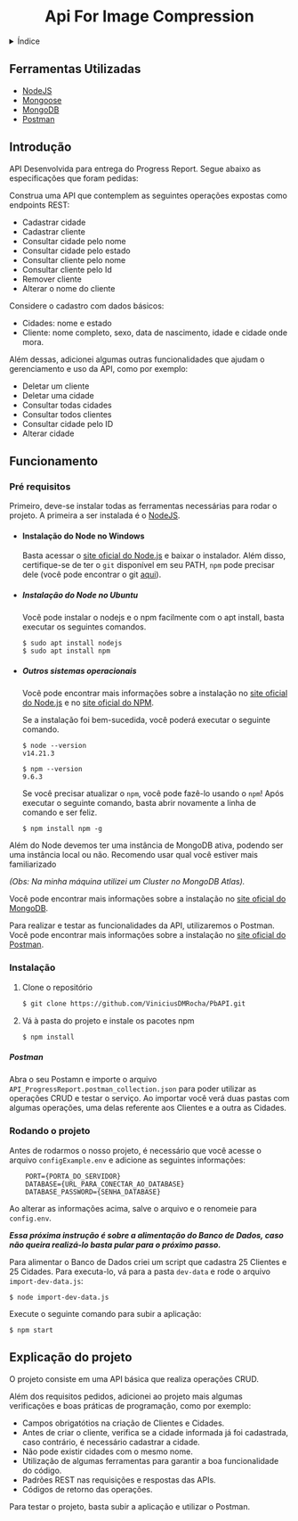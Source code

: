 <h1 align="center">Api For Image Compression</h1>

<!-- Índice -->
<details>
  <summary>Índice</summary>
  <ol>
    <li><a href="#ferramentas-utilizadas">Ferramentas Utilizadas</a></li>
    <li><a href="#introdução">Introdução</a></li>
    </li>
    <li>
      <a href="#funcionamento">Funcionamento</a>
      <ul>
        <li><a href="#pré-requisitos">Pré requisitos</a></li>
        <li><a href="#instalação">Instalação</a></li>
        <li><a href="#rodando-o-projeto">Rodando o projeto</a></li>
      </ul>
    </li>
    <li><a href="#explicação-do-projeto">Explicação do projeto</a></li>
  </ol>
</details>

## Ferramentas Utilizadas

-   [NodeJS](https://nodejs.org/en/download/releases/)
-   [Mongoose](https://mongoosejs.com)
-   [MongoDB](https://www.mongodb.com)
-   [Postman](https://www.postman.com)

## Introdução

API Desenvolvida para entrega do Progress Report. Segue abaixo as especificações que foram pedidas:

Construa uma API que contemplem as seguintes operações expostas como endpoints REST:

-   Cadastrar cidade
-   Cadastrar cliente
-   Consultar cidade pelo nome
-   Consultar cidade pelo estado
-   Consultar cliente pelo nome
-   Consultar cliente pelo Id
-   Remover cliente
-   Alterar o nome do cliente

Considere o cadastro com dados básicos:

-   Cidades: nome e estado
-   Cliente: nome completo, sexo, data de nascimento, idade e cidade onde mora.

Além dessas, adicionei algumas outras funcionalidades que ajudam o gerenciamento e uso da API, como por exemplo:

-   Deletar um cliente
-   Deletar uma cidade
-   Consultar todas cidades
-   Consultar todos clientes
-   Consultar cidade pelo ID
-   Alterar cidade

## Funcionamento

### Pré requisitos

Primeiro, deve-se instalar todas as ferramentas necessárias para rodar o projeto. A primeira a ser instalada é o [NodeJS](https://nodejs.org/en/).

-   #### Instalação do Node no Windows

    Basta acessar o [site oficial do Node.js](https://nodejs.org/) e baixar o instalador.
    Além disso, certifique-se de ter o `git` disponível em seu PATH, `npm` pode precisar dele (você pode encontrar o git [aqui](https://git-scm.com/)).

-   ##### Instalação do Node no Ubuntu

    Você pode instalar o nodejs e o npm facilmente com o apt install, basta executar os seguintes comandos.

        $ sudo apt install nodejs
        $ sudo apt install npm

-   ##### Outros sistemas operacionais

    Você pode encontrar mais informações sobre a instalação no [site oficial do Node.js](https://nodejs.org/) e no [site oficial do NPM](https://npmjs.org/).

    Se a instalação foi bem-sucedida, você poderá executar o seguinte comando.

        $ node --version
        v14.21.3

        $ npm --version
        9.6.3

    Se você precisar atualizar o `npm`, você pode fazê-lo usando o `npm`! Após executar o seguinte comando, basta abrir novamente a linha de comando e ser feliz.

        $ npm install npm -g

Além do Node devemos ter uma instância de MongoDB ativa, podendo ser uma instância local ou não. Recomendo usar qual você estiver mais familiarizado

_(Obs: Na minha máquina utilizei um Cluster no MongoDB Atlas)._

Você pode encontrar mais informações sobre a instalação no [site oficial do MongoDB](https://www.mongodb.com).

Para realizar e testar as funcionalidades da API, utilizaremos o Postman. Você pode encontrar mais informações sobre a instalação no [site oficial do Postman](https://www.postman.com).

### Instalação

1. Clone o repositório
    ```sh
    $ git clone https://github.com/ViniciusDMRocha/PbAPI.git
    ```
2. Vá à pasta do projeto e instale os pacotes npm
    ```sh
    $ npm install
    ```

##### Postman

Abra o seu Postamn e importe o arquivo `API_ProgressReport.postman_collection.json` para poder utilizar as operações CRUD e testar o serviço. Ao importar você verá duas pastas com algumas operações, uma delas referente aos Clientes e a outra as Cidades.

### Rodando o projeto

Antes de rodarmos o nosso projeto, é necessário que você acesse o arquivo `configExample.env` e adicione as seguintes informações:

        PORT={PORTA_DO_SERVIDOR}
        DATABASE={URL_PARA_CONECTAR_AO_DATABASE}
        DATABASE_PASSWORD={SENHA_DATABASE}

Ao alterar as informações acima, salve o arquivo e o renomeie para `config.env`.

**_Essa próxima instrução é sobre a alimentação do Banco de Dados, caso não queira realizá-lo basta pular para o próximo passo._**

Para alimentar o Banco de Dados criei um script que cadastra 25 Clientes e 25 Cidades. Para executa-lo, vá para a pasta `dev-data` e rode o arquivo `import-dev-data.js`:

    $ node import-dev-data.js

Execute o seguinte comando para subir a aplicação:

    $ npm start

## Explicação do projeto

O projeto consiste em uma API básica que realiza operações CRUD.

Além dos requisitos pedidos, adicionei ao projeto mais algumas verificações e boas práticas de programação, como por exemplo:

-   Campos obrigatótios na criação de Clientes e Cidades.
-   Antes de criar o cliente, verifica se a cidade informada já foi cadastrada, caso contrário, é necessário cadastrar a cidade.
-   Não pode existir cidades com o mesmo nome.
-   Utilização de algumas ferramentas para garantir a boa funcionalidade do código.
-   Padrões REST nas requisições e respostas das APIs.
-   Códigos de retorno das operações.

Para testar o projeto, basta subir a aplicação e utilizar o Postman.
